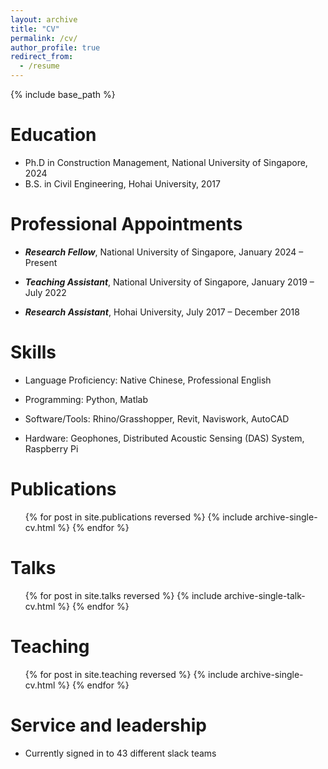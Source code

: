 ```yaml
---
layout: archive
title: "CV"
permalink: /cv/
author_profile: true
redirect_from:
  - /resume
---
```


{% include base_path %}

Education
======
* Ph.D in Construction Management, National University of Singapore, 2024
* B.S. in Civil Engineering, Hohai University, 2017

Professional Appointments
======
* ***Research Fellow***, National University of Singapore, January 2024 – Present

* ***Teaching Assistant***, National University of Singapore, January 2019 – July 2022

* ***Research Assistant***, Hohai University, July 2017 – December 2018
  
Skills
======
* Language Proficiency: Native Chinese, Professional English

* Programming: Python, Matlab

* Software/Tools: Rhino/Grasshopper, Revit, Naviswork, AutoCAD

* Hardware: Geophones, Distributed Acoustic Sensing (DAS) System, Raspberry Pi


Publications
======
  <ul>{% for post in site.publications reversed %}
    {% include archive-single-cv.html %}
  {% endfor %}</ul>
  
Talks
======
  <ul>{% for post in site.talks reversed %}
    {% include archive-single-talk-cv.html  %}
  {% endfor %}</ul>
  
Teaching
======
  <ul>{% for post in site.teaching reversed %}
    {% include archive-single-cv.html %}
  {% endfor %}</ul>
  
Service and leadership
======
* Currently signed in to 43 different slack teams
